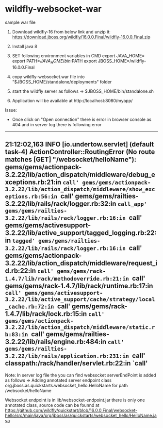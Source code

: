 # wildfly-websocket-war
sample war file

1) Download wildfly-16 from below link and unzip it:
https://download.jboss.org/wildfly/16.0.0.Final/wildfly-16.0.0.Final.zip

2) Install java 8

3) SET following environment variables in CMD
export JAVA_HOME=<PATH-TO-JAVA>
export PATH=$JAVA_HOME/bin:$PATH
export JBOSS_HOME=<WILDFLY-FOLDER-LOCATION>/wildfly-16.0.0.Final

4) copy wildfly-websocket.war file into "$JBOSS_HOME/standalone/deployments" folder

5) start the wildfly server as follows
=> $JBOSS_HOME/bin/standalone.sh

6) Application will be available at http://localhost:8080/myapp/

Issue:
- Once click on "Open connection" there is error in browser console as 404 and in server log there is following error
--------------------------------------------------------------
21:12:02,163 INFO  [io.undertow.servlet] (default task-4) 
ActionController::RoutingError (No route matches [GET] "/websocket/helloName"):
  gems/gems/actionpack-3.2.22/lib/action_dispatch/middleware/debug_exceptions.rb:21:in `call'
  gems/gems/actionpack-3.2.22/lib/action_dispatch/middleware/show_exceptions.rb:56:in `call'
  gems/gems/railties-3.2.22/lib/rails/rack/logger.rb:32:in `call_app'
  gems/gems/railties-3.2.22/lib/rails/rack/logger.rb:16:in `call'
  gems/gems/activesupport-3.2.22/lib/active_support/tagged_logging.rb:22:in `tagged'
  gems/gems/railties-3.2.22/lib/rails/rack/logger.rb:16:in `call'
  gems/gems/actionpack-3.2.22/lib/action_dispatch/middleware/request_id.rb:22:in `call'
  gems/gems/rack-1.4.7/lib/rack/methodoverride.rb:21:in `call'
  gems/gems/rack-1.4.7/lib/rack/runtime.rb:17:in `call'
  gems/gems/activesupport-3.2.22/lib/active_support/cache/strategy/local_cache.rb:72:in `call'
  gems/gems/rack-1.4.7/lib/rack/lock.rb:15:in `call'
  gems/gems/actionpack-3.2.22/lib/action_dispatch/middleware/static.rb:83:in `call'
  gems/gems/railties-3.2.22/lib/rails/engine.rb:484:in `call'
  gems/gems/railties-3.2.22/lib/rails/application.rb:231:in `call'
  classpath:/rack/handler/servlet.rb:22:in `call'
-------------------------------------------------------------------- 


Note:
In server log file the you can find websocket serverEndPoint is added as follows
=> Adding annotated server endpoint class org.jboss.as.quickstarts.websocket_hello.HelloName for path /websocket/helloName

Websocket endpoint is in lib/websocket-endpoint.jar there is only one annotated class, source code can be founnd at https://github.com/wildfly/quickstart/blob/16.0.0.Final/websocket-hello/src/main/java/org/jboss/as/quickstarts/websocket_hello/HelloName.java

